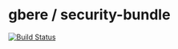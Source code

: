 gbere / security-bundle
=======================

[![Build Status](https://img.shields.io/travis/gbere/security-bundle/master.svg?longCache=true&style=for-the-badge)](https://travis-ci.org/gbere/security-bundle)
